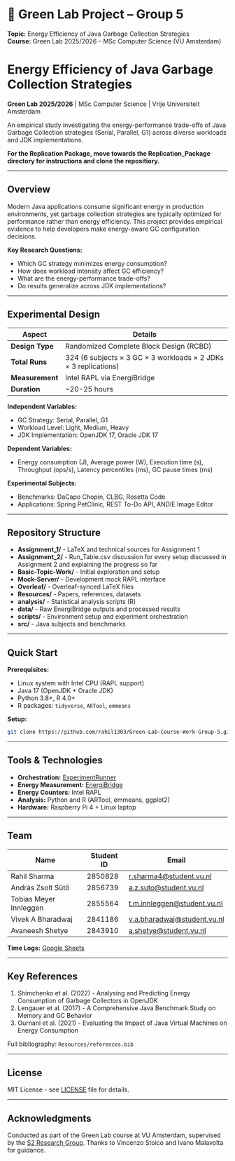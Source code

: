 # 🌱 Green Lab Project – Group 5

**Topic:** Energy Efficiency of Java Garbage Collection Strategies  
**Course:** Green Lab 2025/2026 – MSc Computer Science (VU Amsterdam)

# Energy Efficiency of Java Garbage Collection Strategies

**Green Lab 2025/2026** | MSc Computer Science | Vrije Universiteit Amsterdam

An empirical study investigating the energy-performance trade-offs of Java Garbage Collection strategies (Serial, Parallel, G1) across diverse workloads and JDK implementations.

**For the Replication Package, move towards the Replication_Package directory for instructions and clone the repositiory.**

---

## Overview

Modern Java applications consume significant energy in production environments, yet garbage collection strategies are typically optimized for performance rather than energy efficiency. This project provides empirical evidence to help developers make energy-aware GC configuration decisions.

**Key Research Questions:**
- Which GC strategy minimizes energy consumption?
- How does workload intensity affect GC efficiency?
- What are the energy-performance trade-offs?
- Do results generalize across JDK implementations?

---

## Experimental Design

| Aspect | Details |
|--------|---------|
| **Design Type** | Randomized Complete Block Design (RCBD) |
| **Total Runs** | 324 (6 subjects × 3 GC × 3 workloads × 2 JDKs × 3 replications) |
| **Measurement** | Intel RAPL via EnergiBridge |
| **Duration** | ~20-25 hours |

**Independent Variables:**
- GC Strategy: Serial, Parallel, G1
- Workload Level: Light, Medium, Heavy
- JDK Implementation: OpenJDK 17, Oracle JDK 17

**Dependent Variables:**
- Energy consumption (J), Average power (W), Execution time (s), Throughput (ops/s), Latency percentiles (ms), GC pause times (ms)

**Experimental Subjects:**
- Benchmarks: DaCapo Chopin, CLBG, Rosetta Code
- Applications: Spring PetClinic, REST To-Do API, ANDIE Image Editor

---

## Repository Structure

- **Assignment_1/** - LaTeX and technical sources for Assignment 1
- **Assignment_2/** - Run_Table.csv discussion for every setup discussed in Assignment 2 and explaining the progress so far
- **Basic-Topic-Work/** - Initial exploration and setup
- **Mock-Server/** - Development mock RAPL interface
- **Overleaf/** - Overleaf-synced LaTeX files
- **Resources/** - Papers, references, datasets
- **analysis/** - Statistical analysis scripts (R)
- **data/** - Raw EnergiBridge outputs and processed results
- **scripts/** - Environment setup and experiment orchestration
- **src/** - Java subjects and benchmarks

---

## Quick Start

**Prerequisites:**
- Linux system with Intel CPU (RAPL support)
- Java 17 (OpenJDK + Oracle JDK)
- Python 3.8+, R 4.0+
- R packages: `tidyverse`, `ARTool`, `emmeans`

**Setup:**
```bash
git clone https://github.com/rahil1303/Green-Lab-Course-Work-Group-5.git
```


---

## Tools & Technologies

- **Orchestration:** [ExperimentRunner](https://github.com/S2-group/experiment-runner)
- **Energy Measurement:** [EnergiBridge](https://github.com/S2-group/energibridge)
- **Energy Counters:** Intel RAPL
- **Analysis:** Python and R (ARTool, emmeans, ggplot2)
- **Hardware:** Raspberry Pi 4 + Linux laptop

---

## Team

| Name | Student ID | Email |
|------|------------|-------|
| Rahil Sharma | 2850828 | r.sharma4@student.vu.nl |
| András Zsolt Sütő | 2856739 | a.z.suto@student.vu.nl |
| Tobias Meyer Innleggen | 2855564 | t.m.innleggen@student.vu.nl |
| Vivek A Bharadwaj | 2841186 | v.a.bharadwaj@student.vu.nl |
| Avaneesh Shetye | 2843910 | a.shetye@student.vu.nl |

**Time Logs:** [Google Sheets](https://docs.google.com/spreadsheets/d/1333u48gWQoafeC8ukJoe-fx9sy5RInaw/edit?usp=sharing&ouid=105392327583206963909&rtpof=true&sd=true)

---

## Key References

1. Shimchenko et al. (2022) - Analysing and Predicting Energy Consumption of Garbage Collectors in OpenJDK
2. Lengauer et al. (2017) - A Comprehensive Java Benchmark Study on Memory and GC Behavior
3. Ournani et al. (2021) - Evaluating the Impact of Java Virtual Machines on Energy Consumption

Full bibliography: `Resources/references.bib`

---

## License

MIT License - see [LICENSE](LICENSE) file for details.

---

## Acknowledgments

Conducted as part of the Green Lab course at VU Amsterdam, supervised by the [S2 Research Group](https://s2group.cs.vu.nl/). Thanks to Vincenzo Stoico and Ivano Malavolta for guidance.
